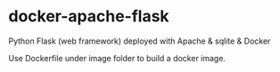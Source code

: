 docker-apache-flask
===================

Python Flask (web framework) deployed with Apache & sqlite & Docker

Use Dockerfile under image folder to build a docker image.
